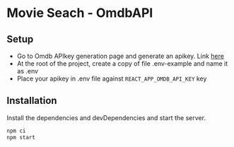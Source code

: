 # Movie Seach - OmdbAPI

## Setup
- Go to Omdb APIkey generation page and generate an apikey. Link [here](http://www.omdbapi.com/apikey.aspx)
- At the root of the project, create a copy of file .env-example and name it as .env
- Place your apikey in .env file against `REACT_APP_OMDB_API_KEY` key

## Installation
Install the dependencies and devDependencies and start the server.

```sh
npm ci
npm start
```
